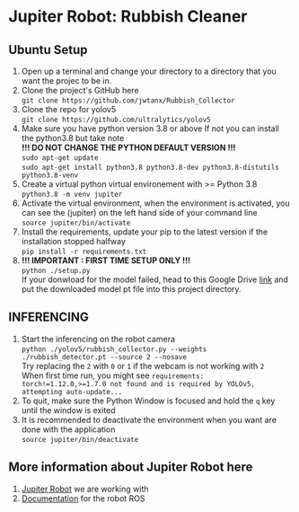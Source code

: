 # Jupiter Robot: Rubbish Cleaner

## Ubuntu Setup
1. Open up a terminal and change your directory to a directory that you want the projec to be in.
2. Clone the project's GitHub here  
   ```git clone https://github.com/jwtanx/Rubbish_Collector```
3. Clone the repo for yolov5  
   ```git clone https://github.com/ultralytics/yolov5```
4. Make sure you have python version 3.8 or above
   If not you can install the python3.8 but take note  
   **!!! DO NOT CHANGE THE PYTHON DEFAULT VERSION !!!**  
   ```sudo apt-get update```  
   ```sudo apt-get install python3.8 python3.8-dev python3.8-distutils python3.8-venv```
5. Create a virtual python virtual environement with >= Python 3.8  
   ```python3.8 -m venv jupiter```
6. Activate the virtual environment, when the environment is activated, you can see the (jupiter) on the left hand side of your command line  
   ```source jupiter/bin/activate```
7. Install the requirements, update your pip to the latest version if the installation stopped halfway  
   ```pip install -r requirements.txt```
8. **!!! IMPORTANT : FIRST TIME SETUP ONLY !!!**  
   ```python ./setup.py```  
   If your donwload for the model failed, head to this Google Drive [link](https://drive.google.com/uc?id=1_8bgnMVvRI8wwsBtV9SksVJ2nim5rVoW&export=download) and put the downloaded model pt file into this project directory.

## INFERENCING
1.  Start the inferencing on the robot camera  
   ```python ./yolov5/rubbish_collector.py --weights ./rubbish_detector.pt --source 2 --nosave```  
   Try replacing the `2` with `0` or `1` if the webcam is not working with `2`  
   When first time run, you might see ```requirements: torch!=1.12.0,>=1.7.0 not found and is required by YOLOv5, attempting auto-update...```
2. To quit, make sure the Python Window is focused and hold the `q` key until the window is exited
3. It is recommended to deactivate the environment when you want are done with the application  
   ```source jupiter/bin/deactivate```

## More information about Jupiter Robot here
1. [Jupiter Robot](https://www.lattelrobotics.com/jupiter-robot/) we are working with
2. [Documentation](https://wiki.ros.org/ROS/Tutorials) for the robot ROS